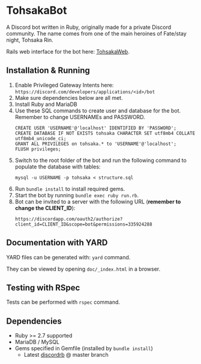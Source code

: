 # TohsakaBot
A Discord bot written in Ruby, originally made for a private Discord community. The name comes from one of the main heroines of Fate/stay night, Tohsaka Rin.

Rails web interface for the bot here: [TohsakaWeb](https://github.com/Luukuton/TohsakaWeb).

## Installation & Running
1. Enable Privileged Gateway Intents here: `https://discord.com/developers/applications/<id>/bot`
2. Make sure dependencies below are all met.
3. Install Ruby and MariaDB
4. Use these SQL commands to create user and database for the bot. Remember to change USERNAMEs and PASSWORD. 
    ```
    CREATE USER 'USERNAME'@'localhost' IDENTIFIED BY 'PASSWORD';
    CREATE DATABASE IF NOT EXISTS tohsaka CHARACTER SET utf8mb4 COLLATE utf8mb4_unicode_ci;
    GRANT ALL PRIVILEGES on tohsaka.* to 'USERNAME'@'localhost';
    FLUSH privileges;
    ```
5. Switch to the root folder of the bot and run the following command to populate the database with tables:
   ```
   mysql -u USERNAME -p tohsaka < structure.sql
   ``` 
6. Run `bundle install` to install required gems.
7. Start the bot by running `bundle exec ruby run.rb`.
8. Bot can be invited to a server with the following URL (**remember to change the CLIENT_ID**): 
    ```
    https://discordapp.com/oauth2/authorize?client_id=CLIENT_ID&scope=bot&permissions=335924288
    ```

## Documentation with YARD
YARD files can be generated with: `yard` command.

They can be viewed by opening `doc/_index.html` in a browser.

## Testing with RSpec
Tests can be performed with `rspec` command.

## Dependencies
* Ruby >= 2.7 supported
* MariaDB / MySQL 
* Gems specified in Gemfile (installed by `bundle install`)
  * Latest [discordrb](https://github.com/shardlab/discordrb) @ master branch
